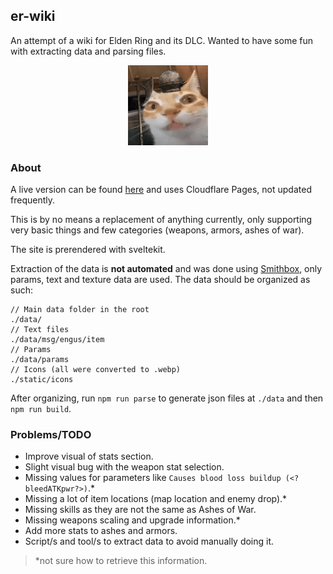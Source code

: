 ## er-wiki

An attempt of a wiki for Elden Ring and its DLC. Wanted to have some fun with extracting data and parsing files.

<p align="center">
    <img src="./static/er.gif" height="128" width="128" alt="very important">
</p>

### About

A live version can be found [here](https://er-wiki.pages.dev/) and uses Cloudflare Pages, not updated frequently.

This is by no means a replacement of anything currently, only supporting very basic things and few categories (weapons, armors, ashes of war).

The site is prerendered with sveltekit.

Extraction of the data is **not automated** and was done using [Smithbox](https://github.com/vawser/Smithbox), only params, text and texture data are used. The data should be organized as such:

```
// Main data folder in the root
./data/
// Text files
./data/msg/engus/item
// Params
./data/params
// Icons (all were converted to .webp)
./static/icons
```

After organizing, run `npm run parse` to generate json files at `./data` and then `npm run build`.

### Problems/TODO

- Improve visual of stats section.
- Slight visual bug with the weapon stat selection.
- Missing values for parameters like `Causes blood loss buildup (<?bleedATKpwr?>)`.\*
- Missing a lot of item locations (map location and enemy drop).\*
- Missing skills as they are not the same as Ashes of War.
- Missing weapons scaling and upgrade information.\*
- Add more stats to ashes and armors.
- Script/s and tool/s to extract data to avoid manually doing it.

> \*not sure how to retrieve this information.
